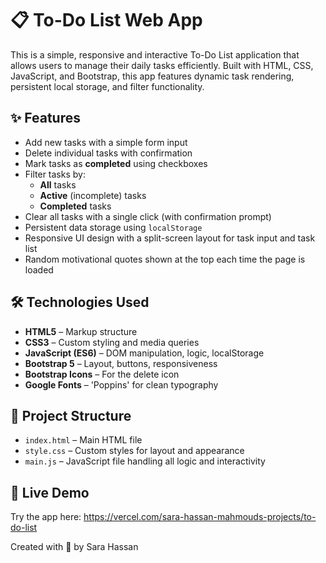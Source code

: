 <h1>📋 To-Do List Web App</h1>

  <p>This is a simple, responsive and interactive To-Do List application that allows users to manage their daily tasks efficiently. Built with HTML, CSS, JavaScript, and Bootstrap, this app features dynamic task rendering, persistent local storage, and filter functionality.</p>


  <h2>✨ Features</h2>
  <ul>
    <li>Add new tasks with a simple form input</li>
    <li>Delete individual tasks with confirmation</li>
    <li>Mark tasks as <strong>completed</strong> using checkboxes</li>
    <li>Filter tasks by:
      <ul>
        <li><strong>All</strong> tasks</li>
        <li><strong>Active</strong> (incomplete) tasks</li>
        <li><strong>Completed</strong> tasks</li>
      </ul>
    </li>
    <li>Clear all tasks with a single click (with confirmation prompt)</li>
    <li>Persistent data storage using <code>localStorage</code></li>
    <li>Responsive UI design with a split-screen layout for task input and task list</li>
    <li>Random motivational quotes shown at the top each time the page is loaded</li>
  </ul>

  <h2>🛠️ Technologies Used</h2>
  <ul>
    <li><strong>HTML5</strong> – Markup structure</li>
    <li><strong>CSS3</strong> – Custom styling and media queries</li>
    <li><strong>JavaScript (ES6)</strong> – DOM manipulation, logic, localStorage</li>
    <li><strong>Bootstrap 5</strong> – Layout, buttons, responsiveness</li>
    <li><strong>Bootstrap Icons</strong> – For the delete icon</li>
    <li><strong>Google Fonts</strong> – 'Poppins' for clean typography</li>
  </ul>

  <h2>📁 Project Structure</h2>
  <ul>
    <li><code>index.html</code> – Main HTML file</li>
    <li><code>style.css</code> – Custom styles for layout and appearance</li>
    <li><code>main.js</code> – JavaScript file handling all logic and interactivity</li>
  </ul>

  </ol>
  <h2>🔗 Live Demo</h2>
  <p>Try the app here: 
    <a href="https://vercel.com/sara-hassan-mahmouds-projects/to-do-list" target="_blank">
      https://vercel.com/sara-hassan-mahmouds-projects/to-do-list
    </a>
  </p>
  <p>Created with 💜 by Sara Hassan</p>
